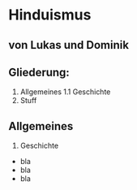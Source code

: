 # Hinduismus

## von Lukas und Dominik



## Gliederung:
1. Allgemeines
 1.1 Geschichte
2. Stuff



## Allgemeines
1. Geschichte
  * bla
  * bla
  * bla
